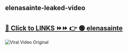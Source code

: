 
 ## elenasainte-leaked-video 

# <h2><a href="https://clipsfans.com/elenasainte&ref=git">🔗 Click to LINKS ⏩⏩ 👉 🟢 elenasainte </a></h2>

<a href="https://clipsfans.com/elenasainte&ref=git" rel="nofollow" data-target="animated-image.originalLink"><img src="https://i.ibb.co.com/xMMVF88/686577567.gif" alt="Viral Video Original" style="max-width: 100%; display: inline-block;" data-target="animated-image.originalImage"></a>
